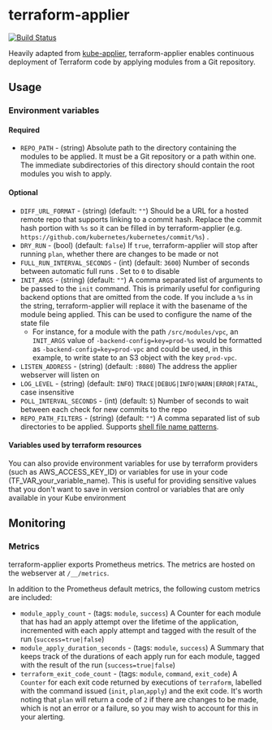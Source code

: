 # terraform-applier

[![Build Status](https://drone.prod.merit.uw.systems/api/badges/utilitywarehouse/terraform-applier/status.svg)](https://drone.prod.merit.uw.systems/utilitywarehouse/terraform-applier)

Heavily adapted from
[kube-applier](https://github.com/utilitywarehouse/kube-applier),
terraform-applier enables continuous deployment of Terraform code by applying
modules from a Git repository.

## Usage

### Environment variables

#### Required

- `REPO_PATH` - (string) Absolute path to the directory containing the modules to be applied. It must be a Git repository or a path within
  one. The immediate subdirectories of this directory should contain the root modules you wish to apply.

#### Optional

- `DIFF_URL_FORMAT` - (string) (default: `""`) Should be a URL for a hosted remote repo that supports linking to a commit hash. Replace the commit
  hash portion with `%s` so it can be filled in by terraform-applier (e.g. `https://github.com/kubernetes/kubernetes/commit/%s`) .
- `DRY_RUN` - (bool) (default: `false`) If `true`, terraform-applier will stop after running `plan`, whether there are changes to be made or not
- `FULL_RUN_INTERVAL_SECONDS` - (int) (default: `3600`) Number of seconds between automatic full runs . Set to `0` to disable
- `INIT_ARGS` - (string) (default: `""`) A comma separated list of arguments to be passed to the `init` command. This is primarily useful for
  configuring backend options that are omitted from the code. If you include a `%s` in the string, terraform-applier will replace
  it with the basename of the module being applied. This can be used to configure the name of the state file
  - For instance, for a module with the path `/src/modules/vpc`, an `INIT_ARGS` value of `-backend-config=key=prod-%s` would be
    formatted as `-backend-config=key=prod-vpc` and could be used, in this example, to write state to an S3 object with the key
    `prod-vpc`.
- `LISTEN_ADDRESS` - (string) (default: `:8080`) The address the applier webserver will listen on
- `LOG_LEVEL` - (string) (default: `INFO`) `TRACE|DEBUG|INFO|WARN|ERROR|FATAL`, case insensitive
- `POLL_INTERVAL_SECONDS` - (int) (default: `5`) Number of seconds to wait between each check for new commits to the repo
- `REPO_PATH_FILTERS` - (string) (default: `""`) A comma separated list of sub directories to be applied. Supports [shell file name patterns](https://golang.org/pkg/path/filepath/#Match).

#### Variables used by terraform resources

You can also provide environment variables for use by terraform providers (such as AWS_ACCESS_KEY_ID) or variables for use in your
code (TF_VAR_your_variable_name). This is useful for providing sensitive values that you don't want to save in version control or
variables that are only available in your Kube environment

## Monitoring

### Metrics

terraform-applier exports Prometheus metrics. The metrics are hosted on the webserver at `/__/metrics`.

In addition to the Prometheus default metrics, the following custom metrics are included:

- `module_apply_count` - (tags: `module`, `success`) A Counter for each module that has had an apply attempt over the lifetime of
  the application, incremented with each apply attempt and tagged with the result of the run (`success=true|false`)
- `module_apply_duration_seconds` - (tags: `module`, `success`) A Summary that keeps track of the durations of each apply run for
  each module, tagged with the result of the run (`success=true|false`)
- `terraform_exit_code_count` - (tags: `module`, `command`, `exit_code`) A `Counter` for each exit code returned by executions of
  `terraform`, labelled with the command issued (`init`, `plan`,`apply`) and the exit code. It's worth noting that `plan` will
  return a code of `2` if there are changes to be made, which is not an error or a failure, so you may wish to account for this in your alerting.
